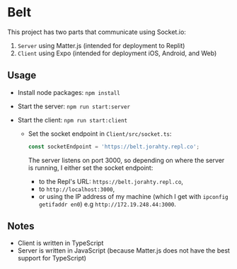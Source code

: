 # Belt

This project has two parts that communicate using Socket.io:

1. `Server` using Matter.js (intended for deployment to Replit)
2. `Client` using Expo (intended for deployment iOS, Android, and Web)

## Usage

- Install node packages: `npm install`
- Start the server: `npm run start:server`
- Start the client: `npm run start:client`

  - Set the socket endpoint in `Client/src/socket.ts`:

    ```ts
    const socketEndpoint = 'https://belt.jorahty.repl.co';
    ```

    The server listens on port 3000, so depending on where the server is
    running, I either set the socket endpoint:

    - to the Repl's URL: `https://belt.jorahty.repl.co`,
    - to `http://localhost:3000`,
    - or using the IP address of my machine (which I get with
      `ipconfig getifaddr en0`) e.g `http://172.19.248.44:3000`.

## Notes

- Client is written in TypeScript
- Server is written in JavaScript (because Matter.js does not have the
  best support for TypeScript)
